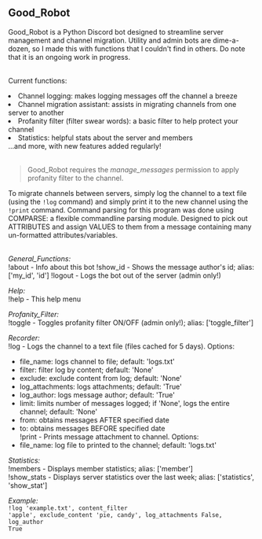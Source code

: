 <h2>Good_Robot</h2>
Good_Robot is a Python Discord bot designed to streamline server management and channel migration. Utility and admin bots are dime-a-dozen, so I made this with functions that I couldn't find in others. Do note that it is an ongoing work in progress. 

<br/>Current functions:
<li>Channel logging: makes logging messages off the channel a breeze</li>
<li>Channel migration assistant: assists in migrating channels from one server to another</li>
<li>Profanity filter (filter swear words): a basic filter to help protect your channel</li>
<li>Statistics: helpful stats about the server and members</li>
…and more, with new features added regularly!</br></br>
<blockquote>Good_Robot requires the <em>manage_messages</em> permission to apply profanity filter to the channel.</blockquote>
To migrate channels between servers, simply log the channel to a text file (using the <code>!log</code> command) and simply print it to the new channel using the <code>!print</code> command. Command parsing for this program was done using COMPARSE: a flexible commandline parsing module. Designed to pick out ATTRIBUTES and assign VALUES to them from a message containing many un-formatted attributes/variables.</br></br>

<em>General_Functions: </em></br>
!about - Info about this bot
!show_id - Shows the message author's id; alias: ['my_id', 'id']
!logout - Logs the bot out of the server (admin only!)

<em>Help: </em></br>
!help - This help menu

<em>Profanity_Filter: </em></br>
!toggle - Toggles profanity filter ON/OFF (admin only!); alias: ['toggle_filter']

<em>Recorder: </em></br>
!log - Logs the channel to a text file (files cached for 5 days). Options:
+ file_name: logs channel to file; default: 'logs.txt'
+ filter: filter log by content; default: 'None'
+ exclude: exclude content from log; default: 'None'
+ log_attachments: logs attachments; default: 'True'
+ log_author: logs message author; default: 'True'
+ limit: limits number of messages logged; if 'None', logs the entire channel; default: 'None'
+ from: obtains messages AFTER specified date
+ to: obtains messages BEFORE specified date
<br/>!print - Prints message attachment to channel. Options:
+ file_name: log file to printed to the channel; default: 'logs.txt'

<em>Statistics: </em></br>
!members - Displays member statistics; alias: ['member']
<br/>!show_stats - Displays server statistics over the last week; alias: ['statistics', 'show_stat']

<em>Example: </em></br>
<code>!log 'example.txt', content_filter 'apple', exclude_content 'pie, candy', log_attachments False, log_author True</code>
